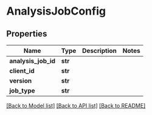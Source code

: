 # AnalysisJobConfig

## Properties
Name | Type | Description | Notes
------------ | ------------- | ------------- | -------------
**analysis_job_id** | **str** |  | 
**client_id** | **str** |  | 
**version** | **str** |  | 
**job_type** | **str** |  | 

[[Back to Model list]](../README.md#documentation-for-models) [[Back to API list]](../README.md#documentation-for-api-endpoints) [[Back to README]](../README.md)

